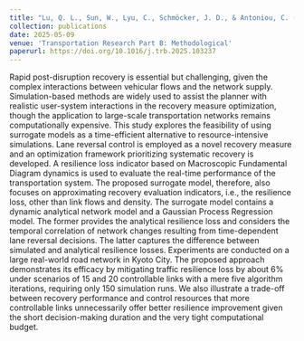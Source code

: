 ```yaml
---
title: "Lu, Q. L., Sun, W., Lyu, C., Schmöcker, J. D., & Antoniou, C. (2025). Post-disruption lane reversal optimization with surrogate modeling to improve urban traffic resilience. Transportation Research Part B: Methodological, 197, 103237."
collection: publications
date: 2025-05-09
venue: 'Transportation Research Part B: Methodological'
paperurl: https://doi.org/10.1016/j.trb.2025.103237
---
```


Rapid post-disruption recovery is essential but challenging, given the complex interactions between vehicular flows and the network supply. 
Simulation-based methods are widely used to assist the planner with realistic user-system interactions in the recovery measure optimization, though the application to large-scale transportation networks remains computationally expensive. This study explores the feasibility of using surrogate models as a time-efficient alternative to resource-intensive simulations. 
Lane reversal control is employed as a novel recovery measure and an optimization framework prioritizing systematic recovery is developed. 
A resilience loss indicator based on Macroscopic Fundamental Diagram dynamics is used to evaluate the real-time performance of the transportation system. 
The proposed surrogate model, therefore, also focuses on approximating recovery evaluation indicators, i.e., the resilience loss, other than link flows and density. 
The surrogate model contains a dynamic analytical network model and a Gaussian Process Regression model. 
The former provides the analytical resilience loss and considers the temporal correlation of network changes resulting from time-dependent lane reversal decisions. 
The latter captures the difference between simulated and analytical resilience losses. 
Experiments are conducted on a large real-world road network in Kyoto City. 
The proposed approach demonstrates its efficacy by mitigating traffic resilience loss by about 6% under scenarios of 15 and 20 controllable links with a mere five algorithm iterations, requiring only 150 simulation runs. 
We also illustrate a trade-off between recovery performance and control resources that more controllable links unnecessarily offer better resilience improvement given the short decision-making duration and the very tight computational budget.